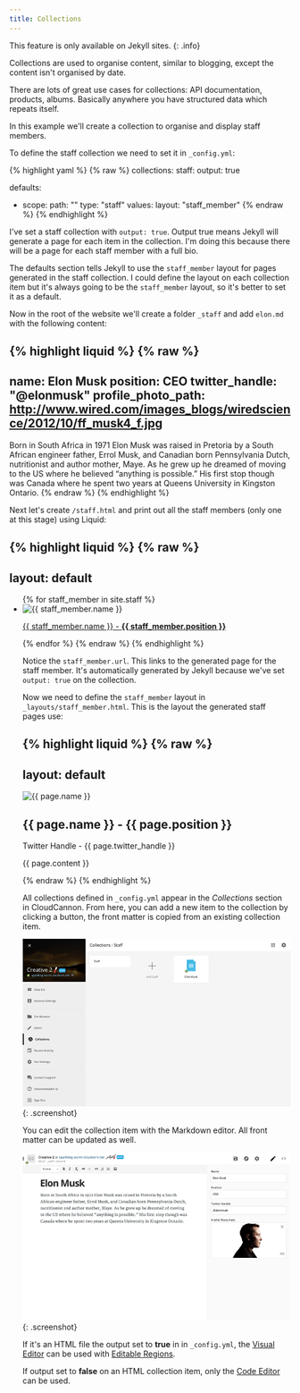 ```yaml
---
title: Collections
---
```

This feature is only available on Jekyll sites.
{: .info}

Collections are used to organise content, similar to blogging, except the content isn't organised by date.

There are lots of great use cases for collections: API documentation, products, albums. Basically anywhere you have structured data which repeats itself.

In this example we'll create a collection to organise and display staff members.

To define the staff collection we need to set it in `_config.yml`:

{% highlight yaml %}
{% raw %}
collections:
  staff:
    output: true

defaults:
  - scope:
      path: ""
      type: "staff"
    values:
      layout: "staff_member"
{% endraw %}
{% endhighlight %}

I've set a staff collection with `output: true`. Output true means Jekyll will generate a page for each item in the collection. I'm doing this because there will be a page for each staff member with a full bio.

The defaults section tells Jekyll to use the `staff_member` layout for pages generated in the staff collection. I could define the layout on each collection item but it's always going to be the `staff_member` layout, so it's better to set it as a default.

Now in the root of the website we'll create a folder `_staff` and add `elon.md` with the following content:

{% highlight liquid %}
{% raw %}
---
name: Elon Musk
position: CEO
twitter_handle: "@elonmusk"
profile_photo_path: http://www.wired.com/images_blogs/wiredscience/2012/10/ff_musk4_f.jpg
---
Born in South Africa in 1971 Elon Musk was raised in Pretoria by a South African engineer father, Errol Musk, and Canadian born Pennsylvania Dutch, nutritionist and author mother, Maye. As he grew up he dreamed of moving to the US where he believed “anything is possible.” His first stop though was Canada where he spent two years at Queens University in Kingston Ontario.
{% endraw %}
{% endhighlight %}

Next let's create `/staff.html` and print out all the staff members (only one at this stage) using Liquid:

{% highlight liquid %}
{% raw %}
---
layout: default
---
<ul class="staff">
  {% for staff_member in site.staff %}
    <li>
      <div class="profile_image">
        <img src="{{ staff_member.profile_photo_path }}" alt="{{ staff_member.name }}">
      </div>
      <p><a href="{{ staff_member.url }}">{{ staff_member.name }} - <strong>{{ staff_member.position }}</strong></a></p>
    </li>
  {% endfor %}
</div>
{% endraw %}
{% endhighlight %}

Notice the `staff_member.url`. This links to the generated page for the staff member. It's automatically generated by Jekyll because we've set `output: true` on the collection.

Now we need to define the `staff_member` layout in `_layouts/staff_member.html`. This is the layout the generated staff pages use:

{% highlight liquid %}
{% raw %}
---
layout: default
---
<div class="profile_image">
  <img src="{{ page.profile_photo_path }}" alt="{{ page.name }}">
</div>
<h2>{{ page.name }} - <strong>{{ page.position }}</strong></h2>
<p>Twitter Handle - {{ page.twitter_handle }}</p>
<p>{{ page.content }}</p>
{% endraw %}
{% endhighlight %}


All collections defined in `_config.yml` appear in the *Collections* section in CloudCannon. From here, you can add a new item to the collection by clicking a button, the front matter is copied from an existing collection item.

![Collections Interface](/img/jekyll/collections/1.png){: .screenshot}

You can edit the collection item with the Markdown editor. All front matter can be updated as well.

![Markdown Editor](/img/jekyll/collections/2.png){: .screenshot}

If it's an HTML file the output set to **true** in in `_config.yml`, the [Visual Editor](/editing/visual-editor/) can be used with [Editable Regions](/editing/editable-regions/).

If output set to **false** on an HTML collection item, only the [Code Editor](/editing/code-editor/) can be used.
